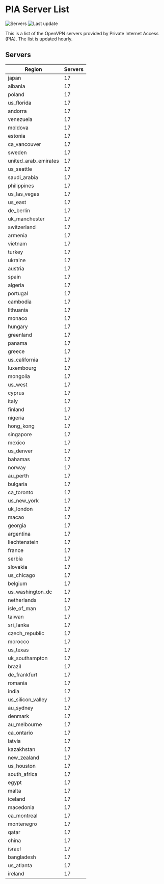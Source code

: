 # PIA Server List

![Servers](https://img.shields.io/badge/servers-1649-brightgreen) ![Last update](https://img.shields.io/badge/Sat_Apr_27_05:05:19_GMT_2024-brightgreen)

This is a list of the OpenVPN servers provided by Private Internet Access (PIA). The list is updated hourly.

## Servers
| Region               | Servers |
|----------------------|---------|
| japan | 17 |
| albania | 17 |
| poland | 17 |
| us_florida | 17 |
| andorra | 17 |
| venezuela | 17 |
| moldova | 17 |
| estonia | 17 |
| ca_vancouver | 17 |
| sweden | 17 |
| united_arab_emirates | 17 |
| us_seattle | 17 |
| saudi_arabia | 17 |
| philippines | 17 |
| us_las_vegas | 17 |
| us_east | 17 |
| de_berlin | 17 |
| uk_manchester | 17 |
| switzerland | 17 |
| armenia | 17 |
| vietnam | 17 |
| turkey | 17 |
| ukraine | 17 |
| austria | 17 |
| spain | 17 |
| algeria | 17 |
| portugal | 17 |
| cambodia | 17 |
| lithuania | 17 |
| monaco | 17 |
| hungary | 17 |
| greenland | 17 |
| panama | 17 |
| greece | 17 |
| us_california | 17 |
| luxembourg | 17 |
| mongolia | 17 |
| us_west | 17 |
| cyprus | 17 |
| italy | 17 |
| finland | 17 |
| nigeria | 17 |
| hong_kong | 17 |
| singapore | 17 |
| mexico | 17 |
| us_denver | 17 |
| bahamas | 17 |
| norway | 17 |
| au_perth | 17 |
| bulgaria | 17 |
| ca_toronto | 17 |
| us_new_york | 17 |
| uk_london | 17 |
| macao | 17 |
| georgia | 17 |
| argentina | 17 |
| liechtenstein | 17 |
| france | 17 |
| serbia | 17 |
| slovakia | 17 |
| us_chicago | 17 |
| belgium | 17 |
| us_washington_dc | 17 |
| netherlands | 17 |
| isle_of_man | 17 |
| taiwan | 17 |
| sri_lanka | 17 |
| czech_republic | 17 |
| morocco | 17 |
| us_texas | 17 |
| uk_southampton | 17 |
| brazil | 17 |
| de_frankfurt | 17 |
| romania | 17 |
| india | 17 |
| us_silicon_valley | 17 |
| au_sydney | 17 |
| denmark | 17 |
| au_melbourne | 17 |
| ca_ontario | 17 |
| latvia | 17 |
| kazakhstan | 17 |
| new_zealand | 17 |
| us_houston | 17 |
| south_africa | 17 |
| egypt | 17 |
| malta | 17 |
| iceland | 17 |
| macedonia | 17 |
| ca_montreal | 17 |
| montenegro | 17 |
| qatar | 17 |
| china | 17 |
| israel | 17 |
| bangladesh | 17 |
| us_atlanta | 17 |
| ireland | 17 |